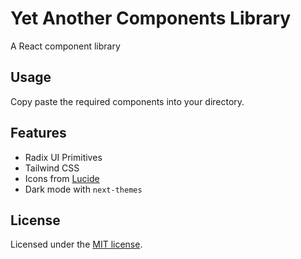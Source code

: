 # Yet Another Components Library

A React component library

## Usage

Copy paste the required components into your directory.

## Features

- Radix UI Primitives
- Tailwind CSS
- Icons from [Lucide](https://lucide.dev)
- Dark mode with `next-themes`

## License

Licensed under the [MIT license](./LICENSE.md).
